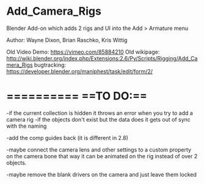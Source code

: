 Add_Camera_Rigs
===============

Blender Add-on which adds 2 rigs and UI into the Add >  Armature menu

Author: Wayne Dixon, Brian Raschko, Kris Wittig

Old Video Demo: https://vimeo.com/85884210
Old wikipage: http://wiki.blender.org/index.php/Extensions:2.6/Py/Scripts/Rigging/Add_Camera_Rigs
bugtracking: https://developer.blender.org/maniphest/task/edit/form/2/


==========
==TO DO:==
==========
-if the current collection is hidden it throws an error when you try to add a camera rig
-if the objects don't exist but the data does it gets out of sync with the naming

-add the comp guides back (it is different in 2.8)

-maybe connect the camera lens and other settings to a custom property on the camera bone that way it can be animated on the rig instead of over 2 objects.

-maybe remove the blank drivers on the camera and just leave them locked
